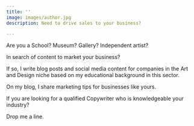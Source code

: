```yaml
---
title: ''
image: images/author.jpg
description: Need to drive sales to your business?

---
```

Are you a School? Museum? Gallery? Independent artist?

In search of content to market your business?

If so, I write blog posts and social media content for companies in the Art and Design niche based on my educational background in this sector.

On my blog, I share marketing tips for businesses like yours.

If you are looking for a qualified Copywriter who is knowledgeable  your industry?

Drop me a line.